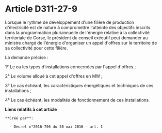 # Article D311-27-9

Lorsque le rythme de développement d'une filière de production d'électricité est de nature à compromettre l'atteinte des
objectifs inscrits dans la programmation pluriannuelle de l'énergie relative à la collectivité territoriale de Corse, le
président du conseil exécutif peut demander au ministre chargé de l'énergie d'organiser un appel d'offres sur le territoire
de sa collectivité pour cette filière. 

La demande précise : 

1° Le ou les types d'installations concernées par l'appel d'offres ; 

2° Le volume alloué à cet appel d'offres en MW ; 

3° Le cas échéant, les caractéristiques énergétiques et techniques de ces installations ; 

4° Le cas échéant, les modalités de fonctionnement de ces installations.

**Liens relatifs à cet article**

	**Créé par**:

	  - Décret n°2016-706 du 30 mai 2016 - art. 1
